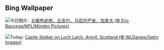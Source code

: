 ## Bing Wallpaper
![](https://www.bing.com/th?id=OHR.PolarCub_ZH-CN1179361319_UHD.jpg&w=1000)今日图片: &nbsp;[北极熊幼崽，丘吉尔，马尼托巴省，加拿大 (© Eric Baccega/NPL/Minden Pictures)](https://www.bing.com/th?id=OHR.PolarCub_ZH-CN1179361319_UHD.jpg)
<br><br/>
![](https://www.bing.com/th?id=OHR.ArgyllStalker_EN-US2452683665_UHD.jpg&w=1000)Today: [Castle Stalker on Loch Laich, Argyll, Scotland (© WLDavies/Getty Images)](https://www.bing.com/th?id=OHR.ArgyllStalker_EN-US2452683665_UHD.jpg)
<br><br/>
